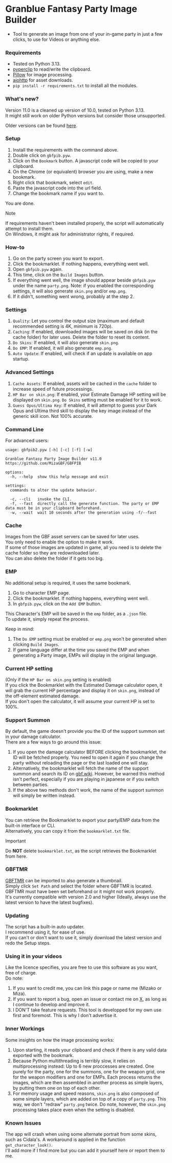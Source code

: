 # Granblue Fantasy Party Image Builder  
* Tool to generate an image from one of your in-game party in just a few clicks, to use for Videos or anything else.  
### Requirements  
* Tested on Python 3.13.  
* [pyperclip](https://pypi.org/project/pyperclip/) to read/write the clipboard.  
* [Pillow](https://pillow.readthedocs.io/en/stable/) for image processing.  
* [aiohttp](https://docs.aiohttp.org/en/stable/) for asset downloads.  
* `pip install -r requirements.txt` to install all the modules.  
  
### What's new?  
Version 11.0 is a cleaned up version of 10.0, tested on Python 3.13.  
It might still work on older Python versions but consider those unsupported.  
  
Older versions can be found [here](https://github.com/MizaGBF/GBFPIB/releases).  
  
### Setup  
1. Install the requirements with the command above.  
2. Double click on `gbfpib.pyw`.  
3. Click on the `Bookmark` button. A javascript code will be copied to your clipboard.  
4. On the Chrome (or equivalent) browser you are using, make a new bookmark.  
5. Right click that bookmark, select `edit`.  
6. Paste the javascript code into the url field.  
7. Change the bookmark name if you want to.  
  
You are done.  
  
> [!NOTE]  
> If requirements haven't been installed properly, the script will automatically attempt to install them.  
> On Windows, it might ask for administrator rights, if required.  
  
### How-to  
1. Go on the party screen you want to export.  
2. Click the bookmarklet. If nothing happens, everything went well.  
3. Open `gbfpib.pyw` again.  
4. This time, click on the `Build Images` button.  
5. If everything went well, the image should appear beside `gbfpib.pyw` under the name `party.png`. Note: if you enabled the corresponding settings, it will also generate `skin.png` and/or `emp.png`.  
6. If it didn't, something went wrong, probably at the step 2.  
  
### Settings  
1. `Quality`: Let you control the output size (maximum and default recommended setting is 4K, minimum is 720p).  
2. `Caching`: If enabled, downloaded images will be saved on disk (in the cache folder) for later uses. Delete the folder to reset its content.  
3. `Do Skins`: If enabled, it will also generate `skin.png`.  
4. `Do EMP`: If enabled, it will also generate `emp.png`.  
5. `Auto Update`: If enabled, will check if an update is available on app startup.  
  
### Advanced Settings  
1. `Cache Assets`: If enabled, assets will be cached in the `cache` folder to increase speed of future processings.  
2. `HP Bar on skin.png`: If enabled, your Estimate Damage HP setting will be displayed on `skin.png`. `Do Skins` setting must be enabled for it to work.  
3. `Guess Opus/Ultima Key`: If enabled, it will attempt to guess your Dark Opus and Ultima third skill to display the key image instead of the generic skill icon. Not 100% accurate.  
  
### Command Line  
For advanced users:  
```
usage: gbfpib2.pyw [-h] [-c] [-f] [-w]

Granblue Fantasy Party Image Builder v11.0 https://github.com/MizaGBF/GBFPIB

options:
  -h, --help  show this help message and exit

settings:
  commands to alter the update behavior.

  -c, --cli   invoke the CLI.
  -f, --fast  directly call the generate function. The party or EMP data must be in your clipboard beforehand.
  -w, --wait  wait 10 seconds after the generation using -f/--fast
```  
  
### Cache  
Images from the GBF asset servers can be saved for later uses.  
You only need to enable the option to make it work.  
If some of those images are updated in game, all you need is to delete the cache folder so they are redownloaded later.  
You can also delete the folder if it gets too big.  
  
### EMP  
No additional setup is required, it uses the same bookmark.  
1. Go to character EMP page.  
2. Click the bookmarklet. If nothing happens, everything went well.  
3. In `gbfpib.pyw`, click on the `Add EMP` button.  
  
This Character's EMP will be saved in the `emp` folder, as a `.json` file.  
To update it, simply repeat the process.  
  
Keep in mind:
1. The `Do EMP` setting must be enabled or `emp.png` won't be generated when clicking `Build Images`.  
2. If game language differ at the time you saved the EMP and when generating a Party image, EMPs will display in the original language.  
  
### Current HP setting  
(Only if the `HP Bar on skin.png` setting is enabled)  
If you click the Bookmarklet with the Estimated Damage calculator open, it will grab the current HP percentage and display it on `skin.png`, instead of the off-element estimated damage.  
If you don't open the calculator, it will assume your current HP is set to 100%.  
  
### Support Summon  
By default, the game doesn't provide you the ID of the support summon set in your damage calculator.  
There are a few ways to go around this issue:  
1. If you open the damage calculator BEFORE clicking the bookmarklet, the ID will be fetched properly. You need to open it again if you change the party without reloading the page or the last loaded one will stay.  
2. Alternatively, the bookmarklet will fetch the name of the support summon and search its ID on [gbf.wiki](https://gbf.wiki/). However, be warned this method isn't perfect, especially if you are playing in japanese or if you switch between parties.  
3. If the above two methods don't work, the name of the support summon will simply be written instead.  
  
### Bookmarklet  
You can retrieve the Bookmarklet to export your party/EMP data from the built-in interface or CLI.  
Alternatively, you can copy it from the `bookmarklet.txt` file.  
  
> [!IMPORTANT]  
> Do **NOT** delete `bookmarklet.txt`, as the script retrieves the Bookmarklet from here.  
  
### GBFTMR  
[GBFTMR](https://github.com/MizaGBF/GBFTM) can be imported to also generate a thumbnail.  
Simply click `Set Path` and select the folder where GBFTMR is located.  
GBFTMR must have been set beforehand or it might not work properly.  
It's currently compatible with version 2.0 and higher (Ideally, always use the latest version to have the latest bugfixes).  
  
### Updating  
The script has a built-in auto updater.  
I recommend using it, for ease of use.  
If you can't or don't want to use it, simply download the latest version and redo the Setup steps.  
  
### Using it in your videos  
Like the licence specifies, you are free to use this software as you want, free of charge.  
Do note:  
1. If you want to credit me, you can link this page or name me (Mizako or Miza).  
2. If you want to report a bug, open an issue or contact me on [X](https://x.com/mizak0), as long as I continue to develop and improve it.  
3. I DON'T take feature requests. This tool is developped for my own use first and foremost. This is why I don't advertise it.  
  
### Inner Workings  
Some insights on how the image processing works:
1. Upon starting, it reads your clipboard and check if there is any valid data exported with the bookmark.  
2. Because Python multithreading is terribly slow, it relies on multiprocessing instead: Up to 6 new proccesses are created. One purely for the party, one for the summons, one for the weapon grid, one for the weapon modifiers and one for EMPs. Each process returns the images, which are then assembled in another process as simple layers, by putting them one on top of each other.  
3. For memory usage and speed reasons, `skin.png` is also composed of some simple layers, which are added on top of a copy of `party.png`. This way, we don't "redraw" `party.png` twice. Do note, however, the `skin.png` processing takes place even when the setting is disabled.  
  
### Known Issues  
The app will crash when using some alternate portrait from some skins, such as Cidala's. A workaround is applied in the function `get_character_look()`.  
I'll add more if I find more but you can add it yourself here or report them to me.  
  